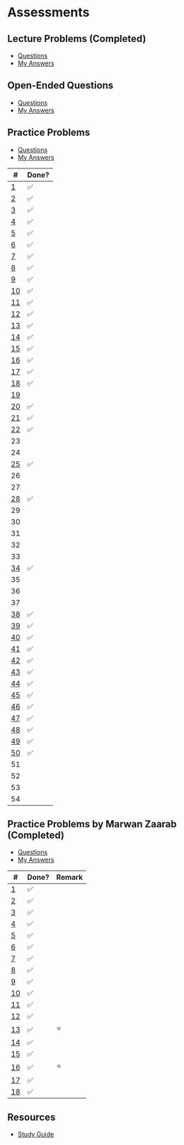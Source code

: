 # Assessments

## Lecture Problems (Completed)

- [Questions](https://docs.google.com/document/d/1Oyp7LaIggM2YU2jAWl58eq3W-S1PlfUOa3OdoRMK09A/edit)
- [My Answers](https://github.com/tsangsiu/RB120_OOP/blob/main/Assessments/Lecture_Problems/lecture_problems.md)

## Open-Ended Questions

- [Questions](https://docs.google.com/document/d/10Lg5TfMMqtADcHlPKiDUBqPDMB6Q63_Fs_uVGQG3ybQ/edit)
- [My Answers](https://github.com/tsangsiu/RB120_OOP/blob/main/Assessments/Open_Ended_Questions/open_ended_questions.md)

## Practice Problems

- [Questions](https://docs.google.com/document/d/10JvX-ArkfF8fIWQu8wPaYt7JJHrv_5E0gM0I2uPirwI/edit)
- [My Answers](https://github.com/tsangsiu/RB120_OOP/blob/main/Assessments/Practice_Problems/practice_problems.md)

| # | Done? |
| --- | --- |
| [1](https://github.com/tsangsiu/RB120_OOP/blob/main/Assessments/Practice_Problems/practice_problems.md#1) | :white_check_mark: |
| [2](https://github.com/tsangsiu/RB120_OOP/blob/main/Assessments/Practice_Problems/practice_problems.md#2) | :white_check_mark: |
| [3](https://github.com/tsangsiu/RB120_OOP/blob/main/Assessments/Practice_Problems/practice_problems.md#3) | :white_check_mark: |
| [4](https://github.com/tsangsiu/RB120_OOP/blob/main/Assessments/Practice_Problems/practice_problems.md#4) | :white_check_mark: |
| [5](https://github.com/tsangsiu/RB120_OOP/blob/main/Assessments/Practice_Problems/practice_problems.md#5) | :white_check_mark: |
| [6](https://github.com/tsangsiu/RB120_OOP/blob/main/Assessments/Practice_Problems/practice_problems.md#6) | :white_check_mark: |
| [7](https://github.com/tsangsiu/RB120_OOP/blob/main/Assessments/Practice_Problems/practice_problems.md#7) | :white_check_mark: |
| [8](https://github.com/tsangsiu/RB120_OOP/blob/main/Assessments/Practice_Problems/practice_problems.md#8) | :white_check_mark: |
| [9](https://github.com/tsangsiu/RB120_OOP/blob/main/Assessments/Practice_Problems/practice_problems.md#9) | :white_check_mark: |
| [10](https://github.com/tsangsiu/RB120_OOP/blob/main/Assessments/Practice_Problems/practice_problems.md#10) | :white_check_mark: |
| [11](https://github.com/tsangsiu/RB120_OOP/blob/main/Assessments/Practice_Problems/practice_problems.md#11) | :white_check_mark: |
| [12](https://github.com/tsangsiu/RB120_OOP/blob/main/Assessments/Practice_Problems/practice_problems.md#12) | :white_check_mark: |
| [13](https://github.com/tsangsiu/RB120_OOP/blob/main/Assessments/Practice_Problems/practice_problems.md#13) | :white_check_mark: |
| [14](https://github.com/tsangsiu/RB120_OOP/blob/main/Assessments/Practice_Problems/practice_problems.md#14) | :white_check_mark: |
| [15](https://github.com/tsangsiu/RB120_OOP/blob/main/Assessments/Practice_Problems/practice_problems.md#15) | :white_check_mark: |
| [16](https://github.com/tsangsiu/RB120_OOP/blob/main/Assessments/Practice_Problems/practice_problems.md#16) | :white_check_mark: |
| [17](https://github.com/tsangsiu/RB120_OOP/blob/main/Assessments/Practice_Problems/practice_problems.md#17) | :white_check_mark: |
| [18](https://github.com/tsangsiu/RB120_OOP/blob/main/Assessments/Practice_Problems/practice_problems.md#18) | :white_check_mark: |
| [19](https://github.com/tsangsiu/RB120_OOP/blob/main/Assessments/Practice_Problems/practice_problems.md#19) | |
| [20](https://github.com/tsangsiu/RB120_OOP/blob/main/Assessments/Practice_Problems/practice_problems.md#20) | :white_check_mark: |
| [21](https://github.com/tsangsiu/RB120_OOP/blob/main/Assessments/Practice_Problems/practice_problems.md#21) | :white_check_mark: |
| [22](https://github.com/tsangsiu/RB120_OOP/blob/main/Assessments/Practice_Problems/practice_problems.md#22) | :white_check_mark: |
| 23 | |
| 24 | |
| [25](https://github.com/tsangsiu/RB120_OOP/blob/main/Assessments/Practice_Problems/practice_problems.md#25) | :white_check_mark: |
| 26 | |
| 27 | |
| [28](https://github.com/tsangsiu/RB120_OOP/blob/main/Assessments/Practice_Problems/practice_problems.md#28) | :white_check_mark: |
| 29 | |
| 30 | |
| 31 | |
| 32 | |
| 33 | |
| [34](https://github.com/tsangsiu/RB120_OOP/blob/main/Assessments/Practice_Problems/practice_problems.md#34) | :white_check_mark: |
| 35 | |
| 36 | |
| 37 | |
| [38](https://github.com/tsangsiu/RB120_OOP/blob/main/Assessments/Practice_Problems/practice_problems.md#38) | :white_check_mark: |
| [39](https://github.com/tsangsiu/RB120_OOP/blob/main/Assessments/Practice_Problems/practice_problems.md#39) | :white_check_mark: |
| [40](https://github.com/tsangsiu/RB120_OOP/blob/main/Assessments/Practice_Problems/practice_problems.md#40) | :white_check_mark: |
| [41](https://github.com/tsangsiu/RB120_OOP/blob/main/Assessments/Practice_Problems/practice_problems.md#41) | :white_check_mark: |
| [42](https://github.com/tsangsiu/RB120_OOP/blob/main/Assessments/Practice_Problems/practice_problems.md#42) | :white_check_mark: |
| [43](https://github.com/tsangsiu/RB120_OOP/blob/main/Assessments/Practice_Problems/practice_problems.md#43) | :white_check_mark: |
| [44](https://github.com/tsangsiu/RB120_OOP/blob/main/Assessments/Practice_Problems/practice_problems.md#44) | :white_check_mark: |
| [45](https://github.com/tsangsiu/RB120_OOP/blob/main/Assessments/Practice_Problems/practice_problems.md#45) | :white_check_mark: |
| [46](https://github.com/tsangsiu/RB120_OOP/blob/main/Assessments/Practice_Problems/practice_problems.md#46) | :white_check_mark: |
| [47](https://github.com/tsangsiu/RB120_OOP/blob/main/Assessments/Practice_Problems/practice_problems.md#47) | :white_check_mark: |
| [48](https://github.com/tsangsiu/RB120_OOP/blob/main/Assessments/Practice_Problems/practice_problems.md#48) | :white_check_mark: |
| [49](https://github.com/tsangsiu/RB120_OOP/blob/main/Assessments/Practice_Problems/practice_problems.md#49) | :white_check_mark: |
| [50](https://github.com/tsangsiu/RB120_OOP/blob/main/Assessments/Practice_Problems/practice_problems.md#50) | :white_check_mark: |
| 51 | |
| 52 | |
| 53 | |
| 54 | |

## Practice Problems by Marwan Zaarab (Completed)

- [Questions](https://medium.com/@marwan.zaarab/rb129-interview-assessment-prep-e2f120330240)
- [My Answers](https://github.com/tsangsiu/RB120_OOP/blob/main/Assessments/Practice_Problems_Marwan_Z/practice_problems_marwan_z.md)

| # | Done? | Remark |
| --- | --- | --- |
| [1](https://github.com/tsangsiu/RB120_OOP/blob/main/Assessments/Practice_Problems_Marwan_Z/practice_problems_marwan_z.md#1) | :white_check_mark: | |
| [2](https://github.com/tsangsiu/RB120_OOP/blob/main/Assessments/Practice_Problems_Marwan_Z/practice_problems_marwan_z.md#2) | :white_check_mark: | |
| [3](https://github.com/tsangsiu/RB120_OOP/blob/main/Assessments/Practice_Problems_Marwan_Z/practice_problems_marwan_z.md#3) | :white_check_mark: | |
| [4](https://github.com/tsangsiu/RB120_OOP/blob/main/Assessments/Practice_Problems_Marwan_Z/practice_problems_marwan_z.md#4) | :white_check_mark: | |
| [5](https://github.com/tsangsiu/RB120_OOP/blob/main/Assessments/Practice_Problems_Marwan_Z/practice_problems_marwan_z.md#5) | :white_check_mark: | |
| [6](https://github.com/tsangsiu/RB120_OOP/blob/main/Assessments/Practice_Problems_Marwan_Z/practice_problems_marwan_z.md#6) | :white_check_mark: | |
| [7](https://github.com/tsangsiu/RB120_OOP/blob/main/Assessments/Practice_Problems_Marwan_Z/practice_problems_marwan_z.md#7) | :white_check_mark: | |
| [8](https://github.com/tsangsiu/RB120_OOP/blob/main/Assessments/Practice_Problems_Marwan_Z/practice_problems_marwan_z.md#8) | :white_check_mark: | |
| [9](https://github.com/tsangsiu/RB120_OOP/blob/main/Assessments/Practice_Problems_Marwan_Z/practice_problems_marwan_z.md#9) | :white_check_mark: | |
| [10](https://github.com/tsangsiu/RB120_OOP/blob/main/Assessments/Practice_Problems_Marwan_Z/practice_problems_marwan_z.md#10) | :white_check_mark: | |
| [11](https://github.com/tsangsiu/RB120_OOP/blob/main/Assessments/Practice_Problems_Marwan_Z/practice_problems_marwan_z.md#11) | :white_check_mark: | |
| [12](https://github.com/tsangsiu/RB120_OOP/blob/main/Assessments/Practice_Problems_Marwan_Z/practice_problems_marwan_z.md#12) | :white_check_mark: | |
| [13](https://github.com/tsangsiu/RB120_OOP/blob/main/Assessments/Practice_Problems_Marwan_Z/practice_problems_marwan_z.md#13) | :white_check_mark: | :star: |
| [14](https://github.com/tsangsiu/RB120_OOP/blob/main/Assessments/Practice_Problems_Marwan_Z/practice_problems_marwan_z.md#14) | :white_check_mark: | |
| [15](https://github.com/tsangsiu/RB120_OOP/blob/main/Assessments/Practice_Problems_Marwan_Z/practice_problems_marwan_z.md#15) | :white_check_mark: | |
| [16](https://github.com/tsangsiu/RB120_OOP/blob/main/Assessments/Practice_Problems_Marwan_Z/practice_problems_marwan_z.md#16) | :white_check_mark: | :star: |
| [17](https://github.com/tsangsiu/RB120_OOP/blob/main/Assessments/Practice_Problems_Marwan_Z/practice_problems_marwan_z.md#17) | :white_check_mark: | |
| [18](https://github.com/tsangsiu/RB120_OOP/blob/main/Assessments/Practice_Problems_Marwan_Z/practice_problems_marwan_z.md#18) | :white_check_mark: | |

## Resources

- [Study Guide](https://launchschool.com/lessons/3315a57a/assignments/5fe1a165)
